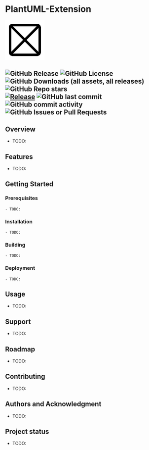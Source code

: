 # PlantUML-Extension
![icon](./icon.png)

#### <!--Badges-->
![GitHub Release](https://img.shields.io/github/v/release/andreykarinskiy/PlantUML-Extension?include_prereleases)
![GitHub License](https://img.shields.io/github/license/andreykarinskiy/PlantUML-Extension)
![GitHub Downloads (all assets, all releases)](https://img.shields.io/github/downloads/andreykarinskiy/PlantUML-Extension/total)
![GitHub Repo stars](https://img.shields.io/github/stars/andreykarinskiy/PlantUML-Extension)  
[![Release](https://github.com/andreykarinskiy/PlantUML-Extension/actions/workflows/build.yml/badge.svg)](https://github.com/andreykarinskiy/PlantUML-Extension/actions/workflows/build.yml)
![GitHub last commit](https://img.shields.io/github/last-commit/andreykarinskiy/PlantUML-Extension)
![GitHub commit activity](https://img.shields.io/github/commit-activity/w/andreykarinskiy/PlantUML-Extension)
![GitHub Issues or Pull Requests](https://img.shields.io/github/issues/andreykarinskiy/PlantUML-Extension)
------

## Overview
- TODO:

## Features
- TODO:

## Getting Started

### Prerequisites
```
- TODO:
```

### Installation
```
- TODO:
```

### Building
```
- TODO:
```

### Deployment
```
- TODO:
```

## Usage
- TODO:

## Support
- TODO:

## Roadmap
- TODO:

## Contributing
- TODO:

## Authors and Acknowledgment
- TODO:

## Project status
- TODO:
